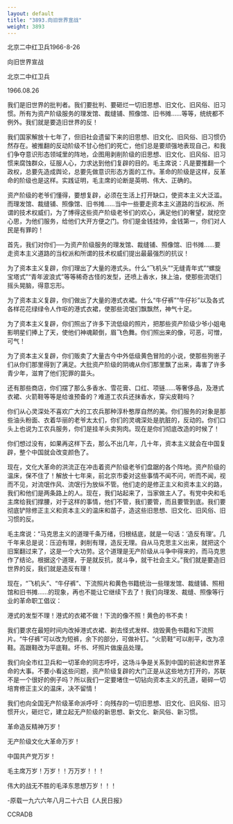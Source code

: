 ```yaml
---
layout: default
title: "3893.向旧世界宣战"
weight: 3893
---
```


北京二中红卫兵1966-8-26

向旧世界宣战

北京二中红卫兵

1966.08.26

我们是旧世界的批判者。我们要批判、要砸烂一切旧思想、旧文化、旧风俗、旧习惯。所有为资产阶级服务的理发馆、裁缝铺、照像馆、旧书摊……等等，统统都不例外。我们就是要造旧世界的反！

我们国家解放十七年了，但旧社会遗留下来的旧思想、旧文化、旧风俗、旧习惯仍然存在。被推翻的反动阶级不甘心他们的死亡，他们总是要顽强地表现自己，和我们争夺意识形态领域里的阵地，企图用剥削阶级的旧思想、旧文化、旧风俗、旧习惯来腐蚀群众，征服人心，力求达到他们复辟的目的。毛主席说：凡是要推翻一个政权，总要先造成舆论，总要先做意识形态方面的工作。革命的阶级是这样，反革命的阶级也是这样。实践证明，毛主席的论断是英明、伟大、正确的。

资产阶级的老爷们懂得，要想复辟，必须在生活上打开缺口，使资本主义大泛滥。而理发馆、裁缝铺、照像馆、旧书摊……当中一些要走资本主义道路的当权派、所谓的技术权威们，为了博得这些资产阶级老爷们的欢心，满足他们的奢望，就挖空心思，为他们服务，给他们大开方便之门。你们是金钱挂帅，金钱第一，你们对人民是有罪的！

首先，我们对你们──为资产阶级服务的理发馆、裁缝铺、照像馆、旧书摊……要走资本主义道路的当权派和所谓的技术权威们提出最最强烈的抗议！

为了资本主义复辟，你们理出了大量的港式头。什么“飞机头”“无缝青年式”“螺旋宝塔式”“青年波浪式”等等稀奇古怪的发型，还喷上香水，抹上油，使那些流氓们摇头晃脑，得意忘形。

为了资本主义复辟，你们做出了大量的港式衣裙。什么“牛仔裤”“牛仔衫”以及各式各样花花绿绿令人作呕的港式衣裙，使那些流氓们飘飘然，神气十足。

为了资本主义复辟，你们照出了许多下流低级的照片，把那些资产阶级少爷小姐电影明星们捧上了天，使他们神魂颠倒，眉飞色舞。你们照出来的像，可恶，可憎，可气！

为了资本主义复辟，你们贩卖了大量古今中外低级黄色冒险的小说，使那些狗崽子们从你们那里得到了满足。大批资产阶级的阴魂从你们那里飘了出来，毒害了许多青少年，滋育了他们犯罪的苗头。

还有那些商店，你们摆了那么多香水、雪花膏、口红、项链……等奢侈品，及港式衣裙、火箭鞋等等是给谁预备的？难道工农兵还抹香水，穿尖皮鞋吗？

你们从心灵深处不喜欢广大的工农兵那种淳朴憨厚自然的美。你们服务的对象是那些油头粉面、衣着华丽的老爷太太们，你们的灵魂深处是肮脏的，反动的。你们口头上也说为工农兵服务，你们是挂羊头卖狗肉。现在是你们彻底改造的时候了！

你们想过没有，如果再这样下去，那么不出几年，几十年，资本主义就会在中国复辟，整个中国就会改变颜色了。

现在，文化大革命的洪流正在冲击着资产阶级老爷们盘踞的各个阵地。资产阶级的温床，保不住了！解放十七年来，前北京市委对这些事情不闻不问，听而不闻，视而不见，对流氓作风、流氓行为放纵不管。他们走的是修正主义和资本主义的路，我们和他们是两条路上的人。现在，我们站起来了，当家做主人了。有党中央和毛主席给我们撑腰，对于这样的事情，他们不管，我们要管，而且要管到底。我们要彻底铲除修正主义和资本主义的温床和苗子，造这些旧思想、旧文化、旧风俗、旧习惯的反。

毛主席说：“马克思主义的道理千条万绪，归根结底，就是一句话：‘造反有理’。几千年来总是说：压迫有理，剥削有理，造反无理。自从马克思主义出来，就把这个旧案翻过来了，这是一个大功劳。这个道理是无产阶级从斗争中得来的，而马克思作了结论。根据这个道理，于是就反抗，就斗争，就干社会主义。”我们就是要造旧世界的反，我们就是造反有理！

现在，“飞机头”、“牛仔裤”、下流照片和黄色书籍统治一些理发馆、裁缝铺、照相馆和旧书摊……的现象，再也不能让它继续下去了！我们向理发、裁缝、照像等行业的革命职工倡议：

港式的发型不理！港式的衣裙不做！下流的像不照！黄色的书不卖！

我们要求在最短时间内改掉港式衣裙、剃去怪式发样、烧毁黄色书籍和下流照片。“牛仔裤”可以改为短裤，余下的部分，可做补钉。“火箭鞋”可以削平，改为凉鞋。高跟鞋改为平底鞋。坏书、坏照片做废品处理。

我们向全市红卫兵和一切革命的同志呼吁，这场斗争是关系到中国的前途和世界革命的大事。不要小看这些问题，资产阶级复辟的大门正是从这些地方打开的，苏联不是一个很好的例子吗？所以我们一定要堵住一切钻向资本主义的孔道，砸碎一切培育修正主义的温床，决不留情！

我们也向全国无产阶级革命派呼吁：向残存的一切旧思想、旧文化、旧风俗、旧习惯开火，砸烂它，建立起无产阶级的新思想、新文化、新风俗、新习惯。

革命造反精神万岁！

无产阶级文化大革命万岁！

中国共产党万岁！

毛主席万岁！万岁！！万万岁！！！

伟大的战无不胜的毛泽东思想万岁！！！

-原载一九六六年八月二十六日《人民日报》

CCRADB

